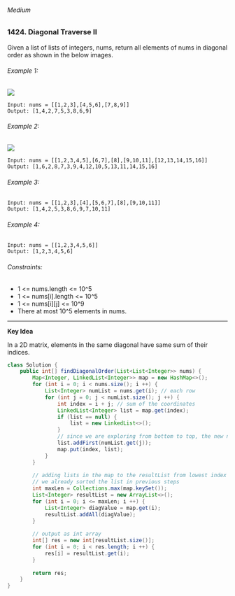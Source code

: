 ###### Medium

### 1424. Diagonal Traverse II

Given a list of lists of integers, nums, return all elements of nums in diagonal order as shown in the below images.
 

###### Example 1:

![](https://assets.leetcode.com/uploads/2020/04/08/sample_1_1784.png)
```
Input: nums = [[1,2,3],[4,5,6],[7,8,9]]
Output: [1,4,2,7,5,3,8,6,9]
```
###### Example 2:

![](https://assets.leetcode.com/uploads/2020/04/08/sample_2_1784.png)
```
Input: nums = [[1,2,3,4,5],[6,7],[8],[9,10,11],[12,13,14,15,16]]
Output: [1,6,2,8,7,3,9,4,12,10,5,13,11,14,15,16]
```
###### Example 3:
```
Input: nums = [[1,2,3],[4],[5,6,7],[8],[9,10,11]]
Output: [1,4,2,5,3,8,6,9,7,10,11]
```
###### Example 4:
```
Input: nums = [[1,2,3,4,5,6]]
Output: [1,2,3,4,5,6]
``` 

###### Constraints:

* 1 <= nums.length <= 10^5
* 1 <= nums[i].length <= 10^5
* 1 <= nums[i][j] <= 10^9
* There at most 10^5 elements in nums.

***
**Key Idea**

In a 2D matrix, elements in the same diagonal have same sum of their indices.

```java
class Solution {
    public int[] findDiagonalOrder(List<List<Integer>> nums) {
        Map<Integer, LinkedList<Integer>> map = new HashMap<>();
        for (int i = 0; i < nums.size(); i ++) {
            List<Integer> numList = nums.get(i); // each row
            for (int j = 0; j < numList.size(); j ++) {
                int index = i + j; // sum of the coordinates 
                LinkedList<Integer> list = map.get(index);
                if (list == null) {
                    list = new LinkedList<>();
                }
                // since we are exploring from bottom to top, the new num has to be explored before existing nums
                list.addFirst(numList.get(j)); 
                map.put(index, list);
            }
        }
        
        // adding lists in the map to the resultList from lowest index to highest
        // we already sorted the list in previous steps
        int maxLen = Collections.max(map.keySet());
        List<Integer> resultList = new ArrayList<>();
        for (int i = 0; i <= maxLen; i ++) {
            List<Integer> diagValue = map.get(i);
            resultList.addAll(diagValue);
        }
        
        // output as int array
        int[] res = new int[resultList.size()];
        for (int i = 0; i < res.length; i ++) {
            res[i] = resultList.get(i);
        }
        
        return res;
    }
}
```

